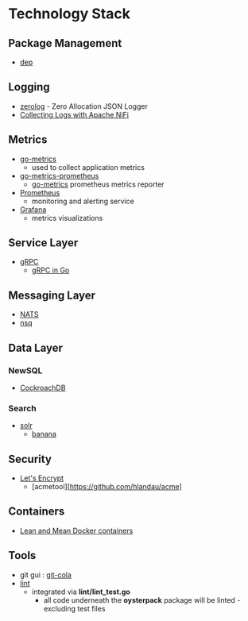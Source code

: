# Technology Stack

## Package Management
- [dep](https://github.com/golang/dep)

## Logging
- [zerolog](https://github.com/rs/zerolog) - Zero Allocation JSON Logger
- [Collecting Logs with Apache NiFi](https://bryanbende.com/development/2015/05/17/collecting-logs-with-apache-nifi)

## Metrics
- [go-metrics](https://github.com/rcrowley/go-metrics)
  - used to collect application metrics
- [go-metrics-prometheus](https://github.com/deathowl/go-metrics-prometheus)
  -  [go-metrics](https://github.com/rcrowley/go-metrics) prometheus metrics reporter
- [Prometheus](https://prometheus.io/)
  - monitoring and alerting service
- [Grafana](https://grafana.com/)
  - metrics visualizations
   
## Service Layer
- [gRPC](https://grpc.io/)
  - [gRPC in Go](https://grpc.io/docs/quickstart/go.html)

## Messaging Layer
- [NATS](http://nats.io/)
- [nsq](https://github.com/nsqio/nsq)

## Data Layer

### NewSQL
- [CockroachDB](https://www.cockroachlabs.com/)

### Search
- [solr](https://lucene.apache.org/solr/)
  - [banana](https://github.com/lucidworks/banana)
  
## Security
- [Let's Encrypt](https://letsencrypt.org/)
  - [acmetool][https://github.com/hlandau/acme]
  
## Containers
- [Lean and Mean Docker containers](https://go.libhunt.com/project/docker-slim)

## Tools
- git gui : [git-cola](http://git-cola.github.io/index.html)
- [lint](https://www.timeferret.com/lint)
  - integrated via **lint/lint_test.go**
    - all code underneath the **oysterpack** package will be linted - excluding test files
